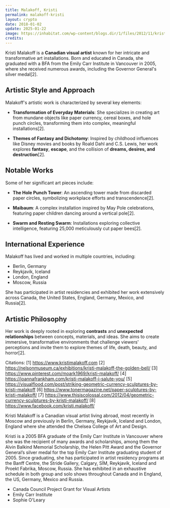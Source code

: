 ```yaml
---
title: Malakoff, Kristi
permalink: malakoff-kristi
layout: crypto
date: 2018-01-02
update: 2025-01-22
image: https://inhabitat.com/wp-content/blogs.dir/1/files/2012/11/kristi-malakoff-maibaum.jpeg
credits:
---
```


Kristi Malakoff is a **Canadian visual artist** known for her intricate and transformative art installations. Born and educated in Canada, she graduated with a BFA from the Emily Carr Institute in Vancouver in 2005, where she received numerous awards, including the Governor General's silver medal[2].

## Artistic Style and Approach

Malakoff's artistic work is characterized by several key elements:

- **Transformation of Everyday Materials**: She specializes in creating art from mundane objects like paper currency, cereal boxes, and hole punch circles, transforming them into complex, meaningful installations[2].

- **Themes of Fantasy and Dichotomy**: Inspired by childhood influences like Disney movies and books by Roald Dahl and C.S. Lewis, her work explores **fantasy**, **escape**, and the collision of **dreams, desires, and destruction**[2].

## Notable Works

Some of her significant art pieces include:

- **The Hole Punch Tower**: An ascending tower made from discarded paper circles, symbolizing workplace efforts and transcendence[2].

- **Maibaum**: A complex installation inspired by May Pole celebrations, featuring paper children dancing around a vertical pole[2].

- **Swarm and Resting Swarm**: Installations exploring collective intelligence, featuring 25,000 meticulously cut paper bees[2].

## International Experience

Malakoff has lived and worked in multiple countries, including:
- Berlin, Germany
- Reykjavík, Iceland
- London, England
- Moscow, Russia

She has participated in artist residencies and exhibited her work extensively across Canada, the United States, England, Germany, Mexico, and Russia[2].

## Artistic Philosophy

Her work is deeply rooted in exploring **contrasts** and **unexpected relationships** between concepts, materials, and ideas. She aims to create immersive, transformative environments that challenge viewers' perceptions and invite them to explore themes of life, death, beauty, and horror[2].

Citations:
[1] https://www.kristimalakoff.com
[2] https://nelsonmuseum.ca/exhibitions/kristi-malakoff-the-golden-bell/
[3] https://www.pinterest.com/moark1969/kristi-malakoff/
[4] https://joannafrankham.com/kristi-malakoff-i-salute-you/
[5] https://visualflood.com/post/striking-geometric-currency-sculptures-by-kristi-malakoff
[6] https://www.tonermagazine.net/paper-sculptures-by-kristi-malakoff/
[7] https://www.thisiscolossal.com/2012/04/geometric-currency-sculptures-by-kristi-malakoff/
[8] https://www.facebook.com/kristi.malakoff/

Kristi Malakoff is a Canadian visual artist living abroad, most recently in Moscow and previously in Berlin, Germany, Reykjavík, Iceland and London, England where she attended the Chelsea College of Art and Design.

Kristi is a 2005 BFA graduate of the Emily Carr Institute in Vancouver where she was the recipient of many awards and scholarships, among them the Alvin Balkind Memorial Scholarship, the Helen Pitt Award and the Governor General’s silver medal for the top Emily Carr Institute graduating student of 2005. Since graduating, she has participated in artist residency programs at the Banff Centre, the Stride Gallery, Calgary, SÍM, Reykjavík, Iceland and Proekt Fabrika, Moscow, Russia. She has exhibited in an exhaustive schedule in both group and solo shows throughout Canada and in England, the US, Germany, Mexico and Russia.

+ Canada Council Project Grant for Visual Artists
+ Emily Carr Institute
+ Sophie O'Leary
